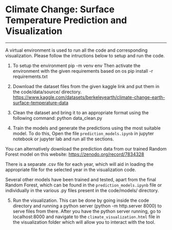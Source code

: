 # Climate Change: Surface Temperature Prediction and Visualization
--------------------------------------------------------------------------------

A virtual environment is used to run all the code and corresponding visualization. 
Please follow the intructions below to setup and run the code. 

1. To setup the environment
pip -m venv env
Then activate the environment with the given requirements based on os
pip install -r requirements.txt 

3. Download the dataset files from the given kaggle link and put them in the code/data/source/ directory. 
https://www.kaggle.com/datasets/berkeleyearth/climate-change-earth-surface-temperature-data  

4. Clean the dataset and bring it to an appropriate format using the following command: 
python data_clean.py 

5. Train the models and generate the predictions using the most suitable model. 
To do this, Open the file `prediction_models.ipynb` in jupyter notebook or jupyter lab and run all the sections. 

You can alternatively download the prediction data from our trained Random Forest model on this website: 
https://zenodo.org/record/7834328

There is a separate .csv file for each year, which will aid in loading the appropriate file for the selected year in the visualization code.

Several other models have been trained and tested, apart from the final Random Forest, which can be found in the `prediction_models.ipynb` file or 
individually in the various .py files present in the code/models/ directory. 

5. Run the visualization. This can be done by going inside the code directory and running a python server (python -m http.server 8000) to serve files from there. 
After you have the python server running, go to localhost:8000 and navigate to the `climate_visualization.html` file in the visualization folder which will allow you to interact with the tool. 
